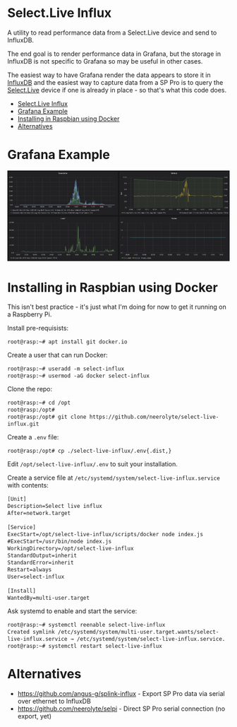 # Select.Live Influx

A utility to read performance data from a Select.Live device and send to InfluxDB.

The end goal is to render performance data in Grafana, but the storage in InfluxDB is not specific to Grafana so may be useful in other cases.

The easiest way to have Grafana render the data appears to store it in [InfluxDB](https://www.influxdata.com/) and the easiest way to capture data from a SP Pro is to query the [Select.Live](http://www.selectronic.com.au/monitoring/) device if one is already in place - so that's what this code does.

<!-- TOC -->

- [Select.Live Influx](#selectlive-influx)
- [Grafana Example](#grafana-example)
- [Installing in Raspbian using Docker](#installing-in-raspbian-using-docker)
- [Alternatives](#alternatives)

<!-- /TOC -->

# Grafana Example

![Grafana Example Screen Shot](images/example-grafana.png)

# Installing in Raspbian using Docker

This isn't best practice - it's just what I'm doing for now to get it running on a Raspberry Pi.

Install pre-requisists:

```
root@rasp:~# apt install git docker.io
```

Create a user  that can run Docker:

```
root@rasp:~# useradd -m select-influx
root@rasp:~# usermod -aG docker select-influx
```

Clone the repo:

```
root@rasp:~# cd /opt
root@rasp:/opt# 
root@rasp:/opt# git clone https://github.com/neerolyte/select-live-influx.git
```

Create a `.env` file:

```
root@rasp:/opt# cp ./select-live-influx/.env{.dist,}
```

Edit `/opt/select-live-influx/.env` to suit your installation.

Create a service file at `/etc/systemd/system/select-live-influx.service` with contents:

```
[Unit]
Description=Select live influx
After=network.target

[Service]
ExecStart=/opt/select-live-influx/scripts/docker node index.js
#ExecStart=/usr/bin/node index.js
WorkingDirectory=/opt/select-live-influx
StandardOutput=inherit
StandardError=inherit
Restart=always
User=select-influx

[Install]
WantedBy=multi-user.target
```

Ask systemd to enable and start the service:

```
root@rasp:~# systemctl reenable select-live-influx
Created symlink /etc/systemd/system/multi-user.target.wants/select-live-influx.service → /etc/systemd/system/select-live-influx.service.
root@rasp:~# systemctl restart select-live-influx
```

# Alternatives

 * <https://github.com/angus-g/splink-influx> - Export SP Pro data via serial over ethernet to InfluxDB
 * <https://github.com/neerolyte/selpi> - Direct SP Pro serial connection (no export, yet)